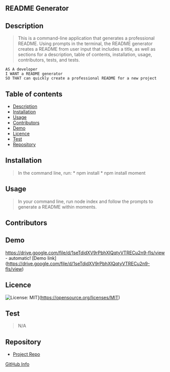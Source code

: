 
  ## README Generator

  ## Description 
  > This is a command-line application that generates a professional README. Using prompts in the terminal, the README generator creates a README from user input that includes a title, as well as sections for a description, table of contents, installation, usage, contributors, tests, and tests.

    AS A developer
    I WANT a README generator
    SO THAT can quickly create a professional README for a new project

 ## Table of contents
  - [Description](#Description)
  - [Installation](#Installation)
  - [Usage](#Usage)
  - [Contributors](#Contributors)
  - [Demo](#Demo)
  - [Licence](#Licence)
  - [Test](#Test)
  - [Repository](#Repository)

 ## Installation
  > In the command line, run:
    * npm install
    * npm install moment

 ## Usage
  > In your command line, run node index and follow the prompts to generate a README within moments.

## Contributors
  > 

## Demo
https://drive.google.com/file/d/1seTdidXV9rPbhXlQqtyVTRECu2n9-fIs/view - automatic!
[Demo link] (https://drive.google.com/file/d/1seTdidXV9rPbhXlQqtyVTRECu2n9-fIs/view)

## Licence
![License: MIT](https://img.shields.io/badge/License-MIT-yellow.svg)](https://opensource.org/licenses/MIT)

## Test
  > N/A

 ## Repository
  - [Project Repo](https://github.com/mnilou/readme-generator)


[GitHub Info](https://github.com/mnilou)
